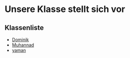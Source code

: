 

# Unsere Klasse stellt sich vor


## Klassenliste
- [Dominik](Dominik.md)
- [Muhannad](Muhannad.md)
- [yaman](Yaman.md)